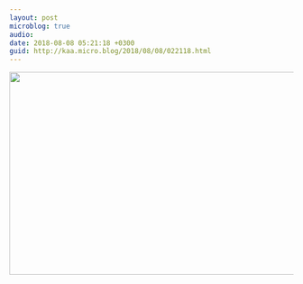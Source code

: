 ```yaml
---
layout: post
microblog: true
audio: 
date: 2018-08-08 05:21:18 +0300
guid: http://kaa.micro.blog/2018/08/08/022118.html
---
```



<img src="http://micro.kaa.bz/uploads/2018/51e7b179ce.jpg" width="600" height="360" />
